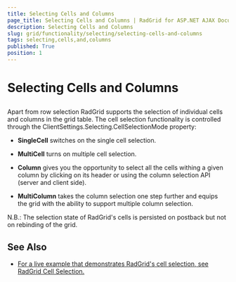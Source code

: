 ```yaml
---
title: Selecting Cells and Columns
page_title: Selecting Cells and Columns | RadGrid for ASP.NET AJAX Documentation
description: Selecting Cells and Columns
slug: grid/functionality/selecting/selecting-cells-and-columns
tags: selecting,cells,and,columns
published: True
position: 1
---
```


# Selecting Cells and Columns



## 

Apart from row selection RadGrid supports the selection of individual cells and columns in the grid table. The cell selection functionality is controlled through the ClientSettings.Selecting.CellSelectionMode property:

* **SingleCell** switches on the single cell selection.

* **MultiCell** turns on multiple cell selection.

* **Column** gives you the opportunity to select all the cells withing a given column by clicking on its header or using the column selection API (server and client side).

* **MultiColumn** takes the column selection one step further and equips the grid with the ability to support multiple column selection.

N.B.: The selection state of RadGrid's cells is persisted on postback but not on rebinding of the grid.

## See Also

 * [For a live example that demonstrates RadGrid's cell selection, see RadGrid Cell Selection.](http://demos.telerik.com/aspnet-ajax/Grid/Examples/Client/CellSelection/DefaultCS.aspx)
